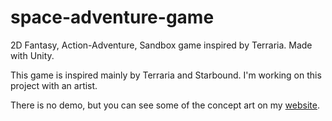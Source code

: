 # space-adventure-game
2D Fantasy, Action-Adventure, Sandbox game inspired by Terraria. Made with Unity.

This game is inspired mainly by Terraria and Starbound. I'm working on this project with an artist.

There is no demo, but you can see some of the concept art on my [website](https://tturna.netlify.app).
